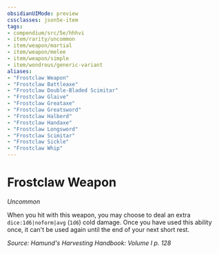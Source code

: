 ```yaml
---
obsidianUIMode: preview
cssclasses: json5e-item
tags:
- compendium/src/5e/hhhvi
- item/rarity/uncommon
- item/weapon/martial
- item/weapon/melee
- item/weapon/simple
- item/wondrous/generic-variant
aliases: 
- "Frostclaw Weapon"
- "Frostclaw Battleaxe"
- "Frostclaw Double-Bladed Scimitar"
- "Frostclaw Glaive"
- "Frostclaw Greataxe"
- "Frostclaw Greatsword"
- "Frostclaw Halberd"
- "Frostclaw Handaxe"
- "Frostclaw Longsword"
- "Frostclaw Scimitar"
- "Frostclaw Sickle"
- "Frostclaw Whip"
---
```

# Frostclaw Weapon
*Uncommon*  


When you hit with this weapon, you may choose to deal an extra `dice:1d6|noform|avg` (`1d6`) cold damage. Once you have used this ability once, it can't be used again until the end of your next short rest.

*Source: Hamund's Harvesting Handbook: Volume I p. 128*